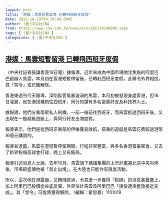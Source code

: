 ```yaml
---
layout: post
title: "港媒：馬雲短暫留港 已轉飛西班牙度假"
date: 2021-10-19T04:34:09.000Z
author: (臺)中央社CNA
from: https://www.cna.com.tw/news/acn/202110190096.aspx
tags: [ (臺)中央社CNA ]
categories: [ (臺)中央社CNA ]
---
```

<!--1634618049000-->
[港媒：馬雲短暫留港 已轉飛西班牙度假](https://www.cna.com.tw/news/acn/202110190096.aspx)
------

<div>
<div></div><div><p>（中央社記者張謙香港19日電）據報導，近年來成為中國市場關注焦點的阿里巴巴創辦人馬雲，本月初在香港短暫停留後，已轉赴西班牙度假，此舉令外界相信，其「禁令」或已獲解除。</p><p>香港東週刊今天報導，深陷監管風暴漩渦的馬雲，本月初被發現身處香港，但16日凌晨，他在港搭機飛往西班牙，同行的還有多名富豪好友及科技界人士。</p><p>據報導，他們分乘兩架私人飛機，一前一後前往西班牙，而馬雲抵達西班牙後，又出現在一艘超級遊艇上，與同行好友出海度假。</p><p>報導表示，他們是從西班牙東部的伊維薩島啟航，搭乘的遊艇是馬雲花費超過港幣16億元購買的。</p><p>報導並透露，馬雲在港短暫停留期間，行程非常豐富，與多名香港富豪密會，又去了新界粉嶺高球會打球，晚上又有飯局。</p><p>報導引述消息人士說，去年10月，馬雲旗下螞蟻集團的上市計畫被北京中央叫停後，市場即盛傳他被「禁止出境」，在大陸也只能作有限度活動。</p><p>所以，這次他在港露面，又轉飛歐洲，令其進一步獲得「鬆綁」的消息甚囂塵上，加上阿里巴巴股價從谷底反彈，外界估計馬雲及阿里巴巴「接受連串整改接近完成」，其「禁令」可能將獲得解除。（編輯：翟思嘉）1101019</p></div>
</div>
